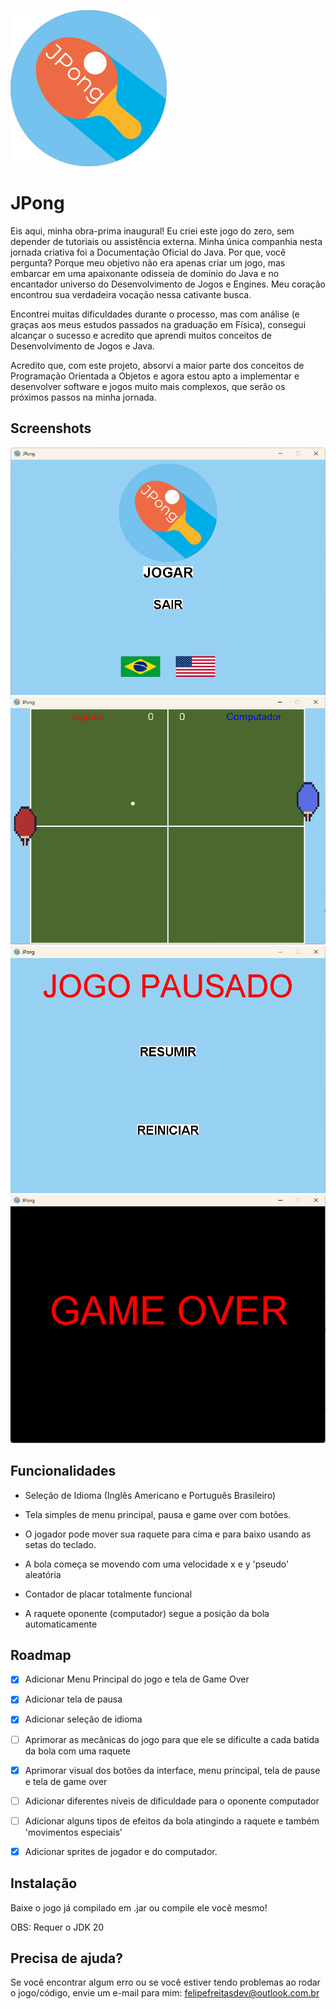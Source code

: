 
![Logo](https://github.com/Marchinner/JPong/blob/master/res/icon.png?raw=true)

# JPong

Eis aqui, minha obra-prima inaugural! Eu criei este jogo do zero, sem depender de tutoriais ou assistência externa. Minha única companhia nesta jornada criativa foi a Documentação Oficial do Java. Por que, você pergunta? Porque meu objetivo não era apenas criar um jogo, mas embarcar em uma apaixonante odisseia de domínio do Java e no encantador universo do Desenvolvimento de Jogos e Engines. Meu coração encontrou sua verdadeira vocação nessa cativante busca.

Encontrei muitas dificuldades durante o processo, mas com análise (e graças aos meus estudos passados na graduação em Física), consegui alcançar o sucesso e acredito que aprendi muitos conceitos de Desenvolvimento de Jogos e Java.

Acredito que, com este projeto, absorvi a maior parte dos conceitos de Programação Orientada a Objetos e agora estou apto a implementar e desenvolver software e jogos muito mais complexos, que serão os próximos passos na minha jornada.


## Screenshots

![App Screenshot](https://github.com/Marchinner/JPong/blob/master/res/mainMenuPrintPtBR.png?raw=true)
![App Screenshot](https://github.com/Marchinner/JPong/blob/master/res/inGamePrintPtBR.png?raw=true)
![App Screenshot](https://github.com/Marchinner/JPong/blob/master/res/pausedPrintPtBR.png?raw=true)
![App Screenshot](https://github.com/Marchinner/JPong/blob/master/res/gameOverPrint.png?raw=true)

## Funcionalidades

- Seleção de Idioma (Inglês Americano e Português Brasileiro)

- Tela simples de menu principal, pausa e game over com botões.

- O jogador pode mover sua raquete para cima e para baixo usando as setas do teclado.

- A bola começa se movendo com uma velocidade x e y 'pseudo' aleatória

- Contador de placar totalmente funcional

- A raquete oponente (computador) segue a posição da bola automaticamente

## Roadmap

- [X] Adicionar Menu Principal do jogo e tela de Game Over

- [X] Adicionar tela de pausa

- [X] Adicionar seleção de idioma

- [ ] Aprimorar as mecânicas do jogo para que ele se dificulte a cada batida da bola com uma raquete

- [X] Aprimorar visual dos botões da interface, menu principal, tela de pause e tela de game over

- [ ] Adicionar diferentes níveis de dificuldade para o oponente computador

- [ ] Adicionar alguns tipos de efeitos da bola atingindo a raquete e também 'movimentos especiais'

- [X] Adicionar sprites de jogador e do computador.

## Instalação

Baixe o jogo já compilado em .jar ou compile ele você mesmo!

OBS: Requer o JDK 20
## Precisa de ajuda?

Se você encontrar algum erro ou se você estiver tendo problemas ao rodar o jogo/código, envie um e-mail para mim: felipefreitasdev@outlook.com.br
